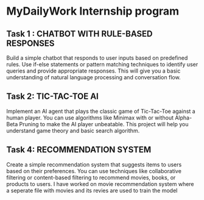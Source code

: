 # MyDailyWork Internship program
## Task 1 : CHATBOT WITH RULE-BASED RESPONSES

Build a simple chatbot that responds to user inputs based on predefined rules. Use if-else statements or pattern matching techniques to identify user queries and provide appropriate responses. 
This will give you a basic understanding of natural language processing and conversation flow.

## Task 2: TIC-TAC-TOE AI

Implement an AI agent that plays the classic game of Tic-Tac-Toe against a human player. You can use algorithms like Minimax with or without Alpha-Beta Pruning to make the AI player unbeatable.
This project will help you understand game theory and basic search algorithm.

## Task 4: RECOMMENDATION SYSTEM

Create a simple recommendation system that suggests items to users based on their preferences. You can use techniques like collaborative filtering or content-based filtering to recommend movies, books, or products to users.
I have worked on movie recommendation system where a seperate file with movies and its revies are used to train the model 

